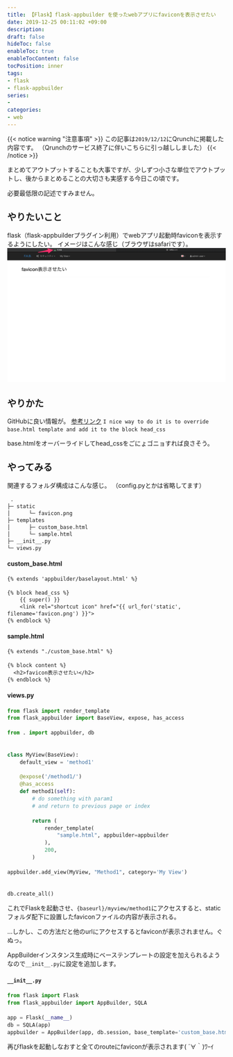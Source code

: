 ```yaml
---
title: 【Flask】flask-appbuilder を使ったwebアプリにfaviconを表示させたい
date: 2019-12-25 00:11:02 +09:00
description:
draft: false
hideToc: false
enableToc: true
enableTocContent: false
tocPosition: inner
tags:
- flask
- flask-appbuilder
series:
-
categories:
- web
---
```


{{< notice warning "注意事項" >}}
この記事は`2019/12/12`にQrunchに掲載した内容です。
（Qrunchのサービス終了に伴いこちらに引っ越ししました）
{{< /notice >}}

まとめてアウトプットすることも大事ですが、少しずつ小さな単位でアウトプットし、後からまとめることの大切さも実感する今日この頃です。

必要最低限の記述ですみません。

## やりたいこと
flask（flask-appbuilderプラグイン利用）でwebアプリ起動時faviconを表示するようにしたい。
イメージはこんな感じ（ブラウザはsafariです）。
![image_1](/images/posts/20191225/1225_1.png)

## やりかた
GitHubに良い情報が。 [参考リンク](https://github.com/dpgaspar/Flask-AppBuilder/issues/1036)
`I nice way to do it is to override base.html template and add it to the block head_css`

base.htmlをオーバーライドしてhead_cssをごにょゴニョすれば良さそう。

## やってみる
関連するフォルダ構成はこんな感じ。
（config.pyとかは省略してます）
```
 .
├─ static
│      └─ favicon.png
├─ templates
│      ├─ custom_base.html
│      └─ sample.html
├─ __init__.py
└─ views.py

```

#### custom_base.html
```jinja2
{% extends 'appbuilder/baselayout.html' %}

{% block head_css %}
    {{ super() }}
    <link rel="shortcut icon" href="{{ url_for('static', filename='favicon.png') }}">
{% endblock %}
```

#### sample.html
```jinja2
{% extends "./custom_base.html" %}

{% block content %}
  <h2>favicon表示させたい</h2>
{% endblock %}
```

#### views.py
```python
from flask import render_template
from flask_appbuilder import BaseView, expose, has_access

from . import appbuilder, db


class MyView(BaseView):
    default_view = 'method1'

    @expose('/method1/')
    @has_access
    def method1(self):
        # do something with param1
        # and return to previous page or index

        return (
            render_template(
                "sample.html", appbuilder=appbuilder
            ),
            200,
        )

appbuilder.add_view(MyView, "Method1", category='My View')


db.create_all()
```

これでFlaskを起動させ、`{baseurl}/myview/method1`にアクセスすると、staticフォルダ配下に設置したfaviconファイルの内容が表示される。

...しかし、この方法だと他のurlにアクセスするとfaviconが表示されません。ぐぬっ。

AppBuilderインスタンス生成時にベーステンプレートの設定を加えられるようなので`__init__.py`に設定を追加します。

#### `__init__.py`
```python
from flask import Flask
from flask_appbuilder import AppBuilder, SQLA

app = Flask(__name__)
db = SQLA(app)
appbuilder = AppBuilder(app, db.session, base_template='custom_base.html')
```

再びflaskを起動しなおすと全てのrouteにfaviconが表示されます( ´∀｀)ﾜｰｲ
